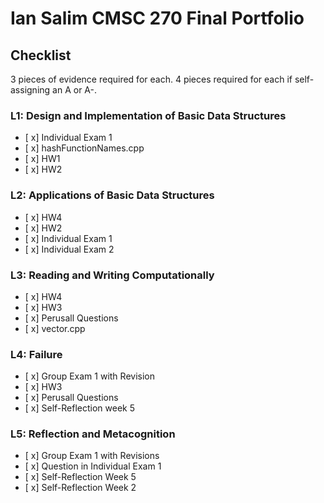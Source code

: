 # Ian Salim CMSC 270 Final Portfolio

## Checklist

3 pieces of evidence required for each. 4 pieces required for each if self-assigning an A or A-. 
### L1: Design and Implementation of Basic Data Structures
- [ x] Individual Exam 1
- [ x] hashFunctionNames.cpp
- [ x] HW1
- [ x] HW2

### L2: Applications of Basic Data Structures

- [ x] HW4
- [ x] HW2
- [ x] Individual Exam 1
- [ x] Individual Exam 2

### L3: Reading and Writing Computationally

- [ x] HW4
- [ x] HW3
- [ x] Perusall Questions 
- [ x] vector.cpp

### L4: Failure

- [ x] Group Exam 1 with Revision
- [ x] HW3
- [ x] Perusall Questions
- [ x] Self-Reflection week 5

### L5: Reflection and Metacognition

- [ x] Group Exam 1 with Revisions
- [ x] Question in Individual Exam 1
- [ x] Self-Reflection Week 5
- [ x] Self-Reflection Week 2
